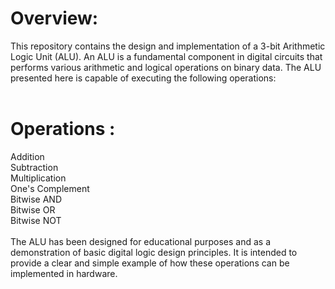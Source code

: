 # Overview: <br/>
This repository contains the design and implementation of a 3-bit Arithmetic Logic Unit (ALU). An ALU is a fundamental component in digital circuits that performs various arithmetic and logical operations on binary data. The ALU presented here is capable of executing the following operations:
<br/> <br/>

# Operations :<br/>
Addition<br/>
Subtraction<br/>
Multiplication<br/>
One's Complement<br/>
Bitwise AND <br/>
Bitwise OR <br/>
Bitwise NOT <br/> <br/>
The ALU has been designed for educational purposes and as a demonstration of basic digital logic design principles. It is intended to provide a clear and simple example of how these operations can be implemented in hardware.
